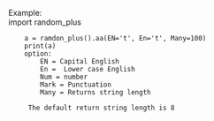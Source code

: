 Example:  
        import random_plus  
    
        a = ramdon_plus().aa(EN='t', En='t', Many=100)  
        print(a)
        option:  
            EN = Capital English  
            En =  Lower case English  
            Num = number 
            Mark = Punctuation  
            Many = Returns string length  
        
         The default return string length is 8